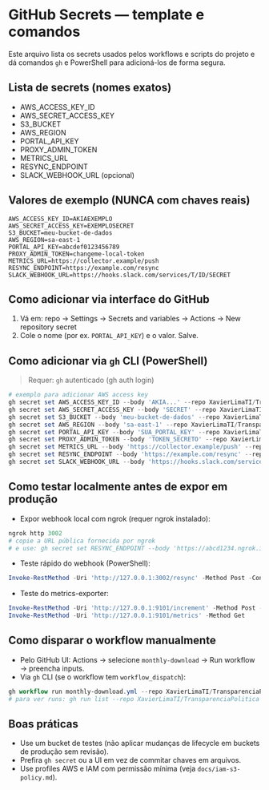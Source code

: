 # GitHub Secrets — template e comandos

Este arquivo lista os secrets usados pelos workflows e scripts do projeto e dá comandos `gh` e PowerShell para adicioná-los de forma segura.

## Lista de secrets (nomes exatos)
- AWS_ACCESS_KEY_ID
- AWS_SECRET_ACCESS_KEY
- S3_BUCKET
- AWS_REGION
- PORTAL_API_KEY
- PROXY_ADMIN_TOKEN
- METRICS_URL
- RESYNC_ENDPOINT
- SLACK_WEBHOOK_URL (opcional)

## Valores de exemplo (NUNCA com chaves reais)
```text
AWS_ACCESS_KEY_ID=AKIAEXEMPLO
AWS_SECRET_ACCESS_KEY=EXEMPLOSECRET
S3_BUCKET=meu-bucket-de-dados
AWS_REGION=sa-east-1
PORTAL_API_KEY=abcdef0123456789
PROXY_ADMIN_TOKEN=changeme-local-token
METRICS_URL=https://collector.example/push
RESYNC_ENDPOINT=https://example.com/resync
SLACK_WEBHOOK_URL=https://hooks.slack.com/services/T/ID/SECRET
```

## Como adicionar via interface do GitHub
1. Vá em: repo → Settings → Secrets and variables → Actions → New repository secret
2. Cole o nome (por ex. `PORTAL_API_KEY`) e o valor. Salve.

## Como adicionar via `gh` CLI (PowerShell)
> Requer: `gh` autenticado (gh auth login)

```powershell
# exemplo para adicionar AWS access key
gh secret set AWS_ACCESS_KEY_ID --body 'AKIA...' --repo XavierLimaTI/TransparenciaPolitica
gh secret set AWS_SECRET_ACCESS_KEY --body 'SECRET' --repo XavierLimaTI/TransparenciaPolitica
gh secret set S3_BUCKET --body 'meu-bucket-de-dados' --repo XavierLimaTI/TransparenciaPolitica
gh secret set AWS_REGION --body 'sa-east-1' --repo XavierLimaTI/TransparenciaPolitica
gh secret set PORTAL_API_KEY --body 'SUA_PORTAL_KEY' --repo XavierLimaTI/TransparenciaPolitica
gh secret set PROXY_ADMIN_TOKEN --body 'TOKEN_SECRETO' --repo XavierLimaTI/TransparenciaPolitica
gh secret set METRICS_URL --body 'https://collector.example/push' --repo XavierLimaTI/TransparenciaPolitica
gh secret set RESYNC_ENDPOINT --body 'https://example.com/resync' --repo XavierLimaTI/TransparenciaPolitica
gh secret set SLACK_WEBHOOK_URL --body 'https://hooks.slack.com/services/T/ID/SECRET' --repo XavierLimaTI/TransparenciaPolitica
```

## Como testar localmente antes de expor em produção
- Expor webhook local com ngrok (requer ngrok instalado):
```powershell
ngrok http 3002
# copie a URL pública fornecida por ngrok
# e use: gh secret set RESYNC_ENDPOINT --body 'https://abcd1234.ngrok.io/resync' --repo ...
```

- Teste rápido do webhook (PowerShell):
```powershell
Invoke-RestMethod -Uri 'http://127.0.0.1:3002/resync' -Method Post -ContentType 'application/json' -Body (ConvertTo-Json @{ start = '2025-10-01'; dry = $true })
```

- Teste do metrics-exporter:
```powershell
Invoke-RestMethod -Uri 'http://127.0.0.1:9101/increment' -Method Post -ContentType 'application/json' -Body (ConvertTo-Json @{ metric='monthly_success'; value=1 })
Invoke-RestMethod -Uri 'http://127.0.0.1:9101/metrics' -Method Get
```

## Como disparar o workflow manualmente
- Pelo GitHub UI: Actions → selecione `monthly-download` → Run workflow → preencha inputs.
- Via `gh` CLI (se o workflow tem `workflow_dispatch`):
```powershell
gh workflow run monthly-download.yml --repo XavierLimaTI/TransparenciaPolitica
# para ver runs: gh run list --repo XavierLimaTI/TransparenciaPolitica
```

## Boas práticas
- Use um bucket de testes (não aplicar mudanças de lifecycle em buckets de produção sem revisão).
- Prefira `gh secret` ou a UI em vez de commitar chaves em arquivos.
- Use profiles AWS e IAM com permissão mínima (veja `docs/iam-s3-policy.md`).

